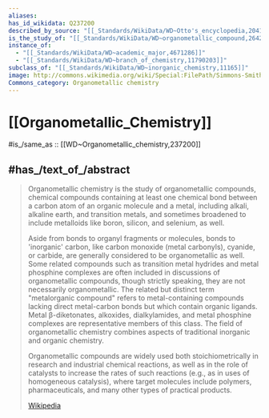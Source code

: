 ```yaml
---
aliases:
has_id_wikidata: Q237200
described_by_source: "[[_Standards/WikiData/WD~Otto's_encyclopedia,2041543]]"
is_the_study_of: "[[_Standards/WikiData/WD~organometallic_compound,2642710]]"
instance_of:
  - "[[_Standards/WikiData/WD~academic_major,4671286]]"
  - "[[_Standards/WikiData/WD~branch_of_chemistry,11790203]]"
subclass_of: "[[_Standards/WikiData/WD~inorganic_chemistry,11165]]"
image: http://commons.wikimedia.org/wiki/Special:FilePath/Simmons-Smith%20carbene%20addition.jpg
Commons_category: Organometallic chemistry
---
```


# [[Organometallic_Chemistry]] 

#is_/same_as :: [[WD~Organometallic_chemistry,237200]] 

## #has_/text_of_/abstract 

> Organometallic chemistry is the study of organometallic compounds, 
> chemical compounds containing at least one chemical bond 
> between a carbon atom of an organic molecule and a metal, 
> including alkali, alkaline earth, and transition metals, 
> and sometimes broadened to include metalloids like boron, silicon, and selenium, as well. 
> 
> Aside from bonds to organyl fragments or molecules, bonds to 'inorganic' carbon, like carbon monoxide (metal carbonyls), cyanide, or carbide, are generally considered to be organometallic as well.  Some related compounds such as transition metal hydrides and metal phosphine complexes are often included in discussions of organometallic compounds, though strictly speaking, they are not necessarily organometallic. The related but distinct term "metalorganic compound" refers to metal-containing compounds lacking direct metal-carbon bonds but which contain organic ligands.  Metal β-diketonates, alkoxides, dialkylamides, and metal phosphine complexes are representative members of this class.  The field of organometallic chemistry combines aspects of traditional inorganic and organic chemistry.
>
> Organometallic compounds are widely used both stoichiometrically in research and industrial chemical reactions, as well as in the role of catalysts to increase the rates of such reactions (e.g., as in uses of homogeneous catalysis), where target molecules include polymers, pharmaceuticals, and many other types of practical products.
>
> [Wikipedia](https://en.wikipedia.org/wiki/Organometallic%20chemistry) 



